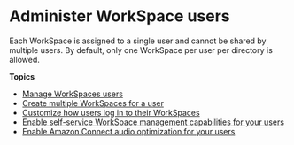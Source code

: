 # Administer WorkSpace users<a name="administer-workspace-users"></a>

Each WorkSpace is assigned to a single user and cannot be shared by multiple users\. By default, only one WorkSpace per user per directory is allowed\.

**Topics**
+ [Manage WorkSpaces users](manage-workspaces-users.md)
+ [Create multiple WorkSpaces for a user](create-multiple-workspaces-for-user.md)
+ [Customize how users log in to their WorkSpaces](customize-workspaces-user-login.md)
+ [Enable self\-service WorkSpace management capabilities for your users](enable-user-self-service-workspace-management.md)
+ [Enable Amazon Connect audio optimization for your users](enable-amazon-connect-audio-optimization.md)